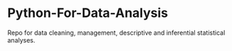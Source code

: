 # Python-For-Data-Analysis
Repo for data cleaning, management, descriptive and inferential statistical analyses.
